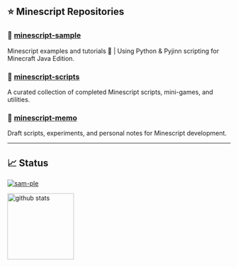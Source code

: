 ## ⭐ Minescript Repositories

### 📘 [minescript-sample](https://github.com/sam-ple/minescript-sample)
Minescript examples and tutorials 🚀 | Using Python & Pyjinn scripting for Minecraft Java Edition.  

### 📘 [minescript-scripts](https://github.com/sam-ple/minescript-scripts)
A curated collection of completed Minescript scripts, mini-games, and utilities.  

### 📘 [minescript-memo](https://github.com/sam-ple/minescript-memo)
Draft scripts, experiments, and personal notes for Minescript development.  

---

## 📈 Status
<p align="left"> 
  <a href="https://github.com/sam-ple/sam-ple/">
    <img src="https://komarev.com/ghpvc/?username=sam-ple" alt="sam-ple" />
  </a>
</p>

<p align="left"> 
  <img alt="github stats" height="150px" src="https://github-readme-stats.vercel.app/api?username=sam-ple&show_icons=true" />
</p>
